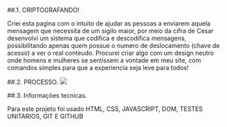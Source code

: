 ##.1. CRIPTOGRAFANDO!

Criei esta pagina com o intuito de ajudar as pessoas a enviarem aquela mensagem que necessita de um sigilo maior, por meio da cifra de Cesar desenvolvi um sistema que codifica e descodifica mensagens, possibilitando apenas quem possue o numero de deslocamento (chave de acesso) a ver o real conteudo.
Procurei criar algo com um design neutro onde homens e mulheres se sentissem a vontade em meu site, com comandos simples para que a experiencia seja leve para todos!

##.2. PROCESSO.
![](https://ibb.co/qR0x2FQ)

##.3. Informações tecnicas.

Para este projeto foi usado HTML, CSS, JAVASCRIPT, DOM, TESTES UNITARIOS, GIT E GITHUB
